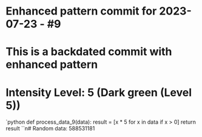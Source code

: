 ﻿# Enhanced pattern commit for 2023-07-23 - #9
# This is a backdated commit with enhanced pattern
# Intensity Level: 5 (Dark green (Level 5))
`python
def process_data_9(data):
    result = [x * 5 for x in data if x > 0]
    return result
``n# Random data: 588531181

